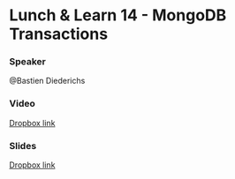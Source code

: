 # Lunch & Learn 14 - MongoDB Transactions

### Speaker
@Bastien Diederichs

### Video
[Dropbox link](https://drive.google.com/open?id=1F-b1PZySVFgiz0niEODkPaKDNmF7jHMs)

### Slides
[Dropbox link](https://drive.google.com/open?id=1Hj2ylJdHr89cjjDhPgpHkoxUBrQJmPnb)
